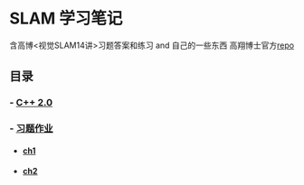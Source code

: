 # SLAM 学习笔记
含高博<视觉SLAM14讲>习题答案和练习 and 自己的一些东西
高翔博士官方[repo](https://github.com/gaoxiang12/slambook2)

## 目录
### - [C++ 2.0](./CPP11)
### - [习题作业](./book2/assignment)
- #### [ch1](./book2/assignment/ch1)
- #### [ch2](./book2/assignment/ch2)



